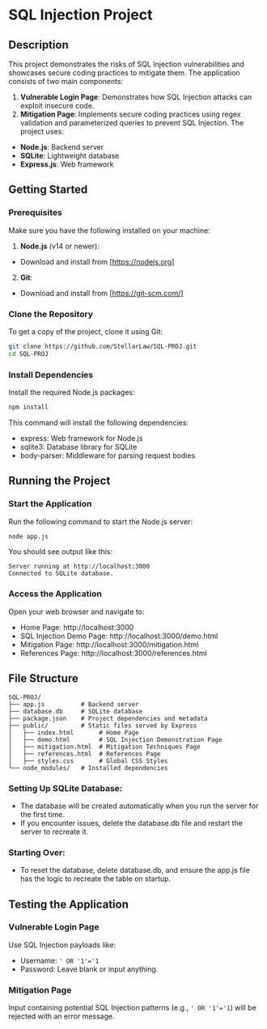 # SQL Injection Project
## Description
This project demonstrates the risks of SQL Injection vulnerabilities and showcases secure coding practices to mitigate them. The application consists of two main components:
1. **Vulnerable Login Page**: Demonstrates how SQL Injection attacks can exploit insecure code.
2. **Mitigation Page**: Implements secure coding practices using regex validation and parameterized queries to prevent SQL Injection.
The project uses:
- **Node.js**: Backend server
- **SQLite**: Lightweight database
- **Express.js**: Web framework
## Getting Started
### Prerequisites
Make sure you have the following installed on your machine:
1. **Node.js** (v14 or newer):
- Download and install from [https://nodejs.org]
2. **Git**:
- Download and install from [https://git-scm.com/]
### Clone the Repository
To get a copy of the project, clone it using Git:
```bash
git clone https://github.com/StellarLaw/SQL-PROJ.git
cd SQL-PROJ
```
### Install Dependencies
Install the required Node.js packages:
```bash
npm install
```
This command will install the following dependencies:
- express: Web framework for Node.js
- sqlite3: Database library for SQLite
- body-parser: Middleware for parsing request bodies
## Running the Project
### Start the Application
Run the following command to start the Node.js server:
```bash
node app.js
```
You should see output like this:
```
Server running at http://localhost:3000
Connected to SQLite database.
```
### Access the Application
Open your web browser and navigate to:
- Home Page: http://localhost:3000
- SQL Injection Demo Page: http://localhost:3000/demo.html
- Mitigation Page: http://localhost:3000/mitigation.html
- References Page: http://localhost:3000/references.html
## File Structure
```
SQL-PROJ/
├── app.js          # Backend server
├── database.db     # SQLite database
├── package.json    # Project dependencies and metadata
├── public/         # Static files served by Express
│   ├── index.html       # Home Page
│   ├── demo.html        # SQL Injection Demonstration Page
│   ├── mitigation.html  # Mitigation Techniques Page
│   ├── references.html  # References Page
│   ├── styles.css       # Global CSS Styles
└── node_modules/   # Installed dependencies
```
### Setting Up SQLite Database:
- The database will be created automatically when you run the server for the first time.
- If you encounter issues, delete the database.db file and restart the server to recreate it.
### Starting Over:
- To reset the database, delete database.db, and ensure the app.js file has the logic to recreate the table on startup.

## Testing the Application
### Vulnerable Login Page
Use SQL Injection payloads like:
- Username: `' OR '1'='1`
- Password: Leave blank or input anything.
### Mitigation Page
Input containing potential SQL Injection patterns (e.g., `' OR '1'='1`) will be rejected with an error message.
